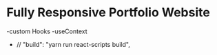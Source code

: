 # Fully Responsive Portfolio Website

-custom Hooks
-useContext

- // "build": "yarn run react-scripts build",
